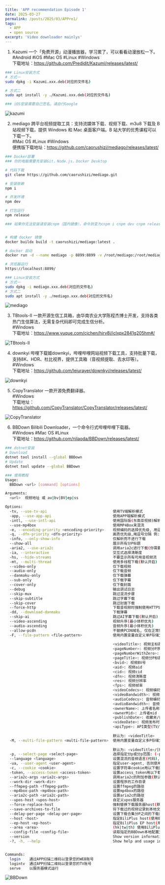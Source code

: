 ```yaml
---
title: 'APP recommendation Episode 1'
date: 2025-03-27
permalink: /posts/2025/03/APPre1/
tags:
  - APP
  - open source
excerpt: 'Video downloader mainlys'
---
```


1. Kazumi
一个「免费开源」动漫播放器，学习累了，可以看看动漫放松一下。<br>
#Android #iOS #Mac OS #Linux #Windows<br>
下载地址：https://github.com/Predidit/Kazumi/releases/latest/

```bash
### Linux安装方式
# 方式一
sudo dpkg -i Kazumi.xxx.deb(对应的文件名)

# 方式二
sudo apt install -y ./Kazumi.xxx.deb(对应的文件名)

### iOS安装需要自己签名，请自行Google
```
<img border="0" src="https://i.pinimg.com/736x/11/e9/1c/11e91c5f96885f6cb7d203559405154b.jpg" alt="kazumi" /> 

2. mediago
跨平台视频提取工具：支持流媒体下载、视频下载、m3u8 下载及 B 站视频下载，提供 Windows 和 Mac 桌面客户端。B 站大学的优秀课程可以下载一下。<br>
#Mac OS #Linux #Windows<br>
便携版下载地址：https://github.com/caorushizi/mediago/releases/latest/

```bash
### Docker部署
### 你的电脑需要先安装Git，Node.js，Docker Desktop

# 代码下载
git clone https://github.com/caorushizi/mediago.git

# 安装依赖
npm i

# 开发环境
npm dev

# 打包运行
npm release

### 如果你无法安装请安装cnpm（国内镜像），命令则变为cnpm i cnpm dev cnpm release，cnpm安装教程请参考 https://www.cnblogs.com/uniapp/p/13115877.html


# 构建 docker 镜像
docker buildx build -t caorushizi/mediago:latest .

# docker 启动
docker run -d --name mediago -p 8899:8899 -v /root/mediago:/root/mediago registry.cn-beijing.aliyuncs.com/caorushizi/mediago

# 浏览器运行
https://localhost:8899/

### Linux安装方式
# 方式一
sudo dpkg -i mediago.xxx.deb(对应的文件名)
# 方式二
sudo apt install -y ./mediago.xxx.deb(对应的文件名)
```

<img border="0" src="https://i.pinimg.com/736x/ab/41/74/ab4174f6d9dcd56a9dccc98e9f791eb6.jpg" alt="mediago" />

3. TBtools-II
一款开源生信工具箱，由华南农业大学陈程杰博士开发，支持各类热门生信算法，无需复杂代码即可完成生信分析。<br>
#Windows<br>
下载地址：https://www.yuque.com/cjchen/hirv8i/iclxpx2841g205hm#/

<img border="0" src="https://i.pinimg.com/736x/a1/e8/d5/a1e8d51824bf3a56ef411d7e4b1a0961.jpg" alt="TBtools-II" />

4. downkyi
哔哩下载姬downkyi，哔哩哔哩网站视频下载工具，支持批量下载，支持8K、HDR、杜比视界，提供工具箱（音视频提取、去水印等）。<br>
#Windows<br>
下载地址：https://github.com/leiurayer/downkyi/releases/latest/

<img border="0" src="https://i.pinimg.com/736x/68/02/9d/68029d0c8278b3635b9cb05237f9e16c.jpg" alt="downkyi" />

5. CopyTranslator
一款开源免费翻译器。<br>
#Windows<br>
下载地址：https://github.com/CopyTranslator/CopyTranslator/releases/latest/

<img border="0" src="https://i.pinimg.com/736x/69/b0/c3/69b0c3f9dd0594c0dc6bf36a8cc6200d.jpg" alt="CopyTranslator" />

6. BBDown
Bilibili Downloader，一个命令行式哔哩哔哩下载器。<br>
#Windows #Mac OS #Linux <br>
下载地址：https://github.com/nilaoda/BBDown/releases/latest/

```bash
### dotnet安装
# Download
dotnet tool install --global BBDown
# Update
dotnet tool update --global BBDown

### 使用教程
Usage:
  BBDown <url> [command] [options]

Arguments:
  <url>  视频地址 或 av|bv|BV|ep|ss

Options:
  -tv, --use-tv-api                              使用TV端解析模式
  -app, --use-app-api                            使用APP端解析模式
  -intl, --use-intl-api                          使用国际版(东南亚视频)解析模式
  --use-mp4box                                   使用MP4Box来混流
  -e, --encoding-priority <encoding-priority>    视频编码的选择优先级, 用逗号分割 例: "hevc,av1,avc"
  -q, --dfn-priority <dfn-priority>              画质优先级,用逗号分隔 例: "8K 超高清, 1080P 高码率, HDR 真彩, 杜比视界"
  -info, --only-show-info                        仅解析而不进行下载
  --show-all                                     展示所有分P标题
  -aria2, --use-aria2c                           调用aria2c进行下载(你需要自行准备好二进制可执行文件)
  -ia, --interactive                             交互式选择清晰度
  -hs, --hide-streams                            不要显示所有可用音视频流
  -mt, --multi-thread                            使用多线程下载(默认开启)
  --video-only                                   仅下载视频
  --audio-only                                   仅下载音频
  --danmaku-only                                 仅下载弹幕
  --sub-only                                     仅下载字幕
  --cover-only                                   仅下载封面
  --debug                                        输出调试日志
  --skip-mux                                     跳过混流步骤
  --skip-subtitle                                跳过字幕下载
  --skip-cover                                   跳过封面下载
  --force-http                                   下载音视频时强制使用HTTP协议替换HTTPS(默认开启)
  -dd, --download-danmaku                        下载弹幕
  --skip-ai                                      跳过AI字幕下载(默认开启)
  --video-ascending                              视频升序(最小体积优先)
  --audio-ascending                              音频升序(最小体积优先)
  --allow-pcdn                                   不替换PCDN域名, 仅在正常情况与--upos-host均无法下载时使用
  -F, --file-pattern <file-pattern>              使用内置变量自定义单P存储文件名:
  
                                                 <videoTitle>: 视频主标题
                                                 <pageNumber>: 视频分P序号
                                                 <pageNumberWithZero>: 视频分P序号(前缀补零)
                                                 <pageTitle>: 视频分P标题
                                                 <bvid>: 视频BV号
                                                 <aid>: 视频aid
                                                 <cid>: 视频cid
                                                 <dfn>: 视频清晰度
                                                 <res>: 视频分辨率
                                                 <fps>: 视频帧率
                                                 <videoCodecs>: 视频编码
                                                 <videoBandwidth>: 视频码率
                                                 <audioCodecs>: 音频编码
                                                 <audioBandwidth>: 音频码率
                                                 <ownerName>: 上传者名称
                                                 <ownerMid>: 上传者mid
                                                 <publishDate>: 收藏夹/番剧/合集发布时间
                                                 <videoDate>: 视频发布时间(分p视频发布时间与<publishDate>相同)
                                                 <apiType>: API类型(TV/APP/INTL/WEB)
  
                                                 默认为: <videoTitle>
  -M, --multi-file-pattern <multi-file-pattern>  使用内置变量自定义多P存储文件名:
  
                                                 默认为: <videoTitle>/[P<pageNumberWithZero>]<pageTitle>
  -p, --select-page <select-page>                选择指定分p或分p范围: (-p 8 或 -p 1,2 或 -p 3-5 或 -p ALL 或 -p LAST 或 -p 3,5,LATEST)
  --language <language>                          设置混流的音频语言(代码), 如chi, jpn等
  -ua, --user-agent <user-agent>                 指定user-agent, 否则使用随机user-agent
  -c, --cookie <cookie>                          设置字符串cookie用以下载网页接口的会员内容
  -token, --access-token <access-token>          设置access_token用以下载TV/APP接口的会员内容
  --aria2c-args <aria2c-args>                    调用aria2c的附加参数(默认参数包含"-x16 -s16 -j16 -k 5M", 使用时注意字符串转义)
  --work-dir <work-dir>                          设置程序的工作目录
  --ffmpeg-path <ffmpeg-path>                    设置ffmpeg的路径
  --mp4box-path <mp4box-path>                    设置mp4box的路径
  --aria2c-path <aria2c-path>                    设置aria2c的路径
  --upos-host <upos-host>                        自定义upos服务器
  --force-replace-host                           强制替换下载服务器host(默认开启)
  --save-archives-to-file                        将下载过的视频记录到本地文件中, 用于后续跳过下载同个视频
  --delay-per-page <delay-per-page>              设置下载合集分P之间的下载间隔时间(单位: 秒, 默认无间隔)
  --host <host>                                  指定BiliPlus host(使用BiliPlus需要access_token, 不需要cookie, 解析服务器能够获取你账号的大部分权限!)
  --ep-host <ep-host>                            指定BiliPlus EP host(用于代理api.bilibili.com/pgc/view/web/season, 大部分解析服务器不支持代理该接口)
  --area <area>                                  (hk|tw|th) 使用BiliPlus时必选, 指定BiliPlus area
  --config-file <config-file>                    读取指定的BBDown本地配置文件(默认为: BBDown.config)
  --version                                      Show version information
  -?, -h, --help                                 Show help and usage information


Commands:
  login    通过APP扫描二维码以登录您的WEB账号
  logintv  通过APP扫描二维码以登录您的TV账号
  serve    以服务器模式运行
```

<img border="0" src="https://user-images.githubusercontent.com/20772925/88686407-a2001480-d129-11ea-8aac-97a0c71af115.gif" alt="BBDown" />